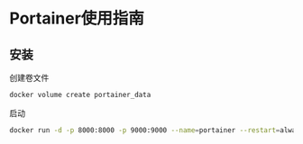 # Portainer使用指南

## 安装

创建卷文件

```sh
docker volume create portainer_data
```

启动

```sh
docker run -d -p 8000:8000 -p 9000:9000 --name=portainer --restart=always -v /var/run/docker.sock:/var/run/docker.sock -v portainer_data:/data portainer/portainer-ce
```

